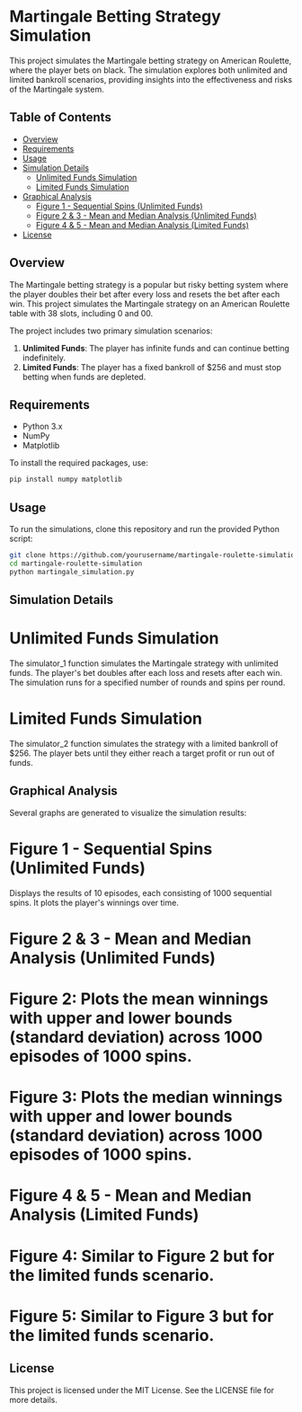 # Martingale Betting Strategy Simulation

This project simulates the Martingale betting strategy on American Roulette, where the player bets on black. The simulation explores both unlimited and limited bankroll scenarios, providing insights into the effectiveness and risks of the Martingale system.

## Table of Contents

- [Overview](#overview)
- [Requirements](#requirements)
- [Usage](#usage)
- [Simulation Details](#simulation-details)
  - [Unlimited Funds Simulation](#unlimited-funds-simulation)
  - [Limited Funds Simulation](#limited-funds-simulation)
- [Graphical Analysis](#graphical-analysis)
  - [Figure 1 - Sequential Spins (Unlimited Funds)](#figure-1---sequential-spins-unlimited-funds)
  - [Figure 2 & 3 - Mean and Median Analysis (Unlimited Funds)](#figure-2--3---mean-and-median-analysis-unlimited-funds)
  - [Figure 4 & 5 - Mean and Median Analysis (Limited Funds)](#figure-4--5---mean-and-median-analysis-limited-funds)
- [License](#license)

## Overview

The Martingale betting strategy is a popular but risky betting system where the player doubles their bet after every loss and resets the bet after each win. This project simulates the Martingale strategy on an American Roulette table with 38 slots, including 0 and 00.

The project includes two primary simulation scenarios:
1. **Unlimited Funds**: The player has infinite funds and can continue betting indefinitely.
2. **Limited Funds**: The player has a fixed bankroll of $256 and must stop betting when funds are depleted.

## Requirements

- Python 3.x
- NumPy
- Matplotlib

To install the required packages, use:

```bash
pip install numpy matplotlib
```
## Usage
To run the simulations, clone this repository and run the provided Python script:

```bash
git clone https://github.com/yourusername/martingale-roulette-simulation.git
cd martingale-roulette-simulation
python martingale_simulation.py
```

## Simulation Details
# Unlimited Funds Simulation
The simulator_1 function simulates the Martingale strategy with unlimited funds. The player's bet doubles after each loss and resets after each win. The simulation runs for a specified number of rounds and spins per round.

# Limited Funds Simulation
The simulator_2 function simulates the strategy with a limited bankroll of $256. The player bets until they either reach a target profit or run out of funds.

## Graphical Analysis
Several graphs are generated to visualize the simulation results:

# Figure 1 - Sequential Spins (Unlimited Funds)
Displays the results of 10 episodes, each consisting of 1000 sequential spins. It plots the player's winnings over time.

# Figure 2 & 3 - Mean and Median Analysis (Unlimited Funds)
# Figure 2: Plots the mean winnings with upper and lower bounds (standard deviation) across 1000 episodes of 1000 spins.
# Figure 3: Plots the median winnings with upper and lower bounds (standard deviation) across 1000 episodes of 1000 spins.
# Figure 4 & 5 - Mean and Median Analysis (Limited Funds)
# Figure 4: Similar to Figure 2 but for the limited funds scenario.
# Figure 5: Similar to Figure 3 but for the limited funds scenario.

## License
This project is licensed under the MIT License. See the LICENSE file for more details.
